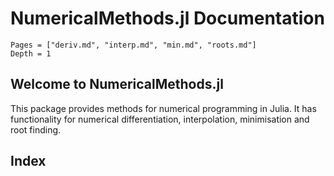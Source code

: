 # NumericalMethods.jl Documentation

```@contents
Pages = ["deriv.md", "interp.md", "min.md", "roots.md"]
Depth = 1
```

## Welcome to NumericalMethods.jl

This package provides methods for numerical programming in Julia. It has functionality for numerical differentiation, interpolation, minimisation and root finding.

## Index

```@index
```
